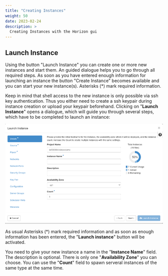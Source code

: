 ```yaml
---
title: "Creating Instances"
weight: 50
date: 2023-02-24
description: >
  Creating Instances with the Horizon gui
---
```

## Launch Instance
Using the button "Launch Instance" you can create one or more new instances and start them. An guided dialogue helps you to go through all required steps. As soon as you have entered enough information for launching an instance the button "Create Instance" becomes available and you can start your new instance(s). Asterisks (*) mark required information.

Keep in mind that shell access to the new instance is only possible via ssh key authentication. Thus you either need to create a ssh keypair during instance creation or upload your keypair beforehand. 
Clicking on "**Launch Instance**" opens a dialogue, which will guide you through several steps, which have to be completed to launch an instance:

![screenshot of the launch instance menu](./2023-03-30_10-39.png)

As usual Asterisks (*) mark required information and as soon as enough information has been entered, the "**Launch instance**" button will be activated.

You need to give your new instance a name in the "**Instance Name**" field. The description is optional. There is only one "**Availability Zone**" you can choose. You can use the "**Count**" field to spawn serveral instances of the same type at the same time.
